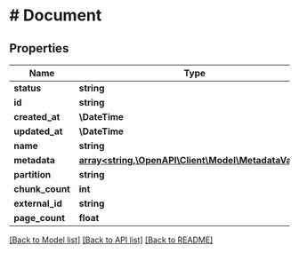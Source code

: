 # # Document

## Properties

Name | Type | Description | Notes
------------ | ------------- | ------------- | -------------
**status** | **string** |  |
**id** | **string** |  |
**created_at** | **\DateTime** |  |
**updated_at** | **\DateTime** |  |
**name** | **string** |  |
**metadata** | [**array<string,\OpenAPI\Client\Model\MetadataValue>**](MetadataValue.md) |  |
**partition** | **string** |  |
**chunk_count** | **int** |  | [optional]
**external_id** | **string** |  | [optional]
**page_count** | **float** |  | [optional]

[[Back to Model list]](../../README.md#models) [[Back to API list]](../../README.md#endpoints) [[Back to README]](../../README.md)
